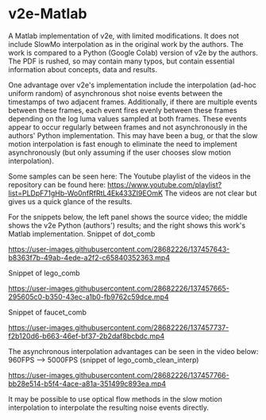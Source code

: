 # v2e-Matlab
A Matlab implementation of v2e, with limited modifications. It does not include SlowMo interpolation as in the original work by the authors. The work is compared to a Python (Google Colab) version of v2e by the authors.
The PDF is rushed, so may contain many typos, but contain essential information about concepts, data and results.

One advantage over v2e's implementation include the interpolation (ad-hoc uniform random) of asynchronous shot noise events between the timestamps of two adjacent frames.
Additionally, if there are multiple events between these frames, each event fires evenly between these frames depending on the log luma values sampled at both frames.
These events appear to occur regularly between frames and not asynchronously in the authors' Python implementation. This may have been a bug, or that the slow motion interpolation is fast enough to eliminate the need to implement asynchronously (but only assuming if the user chooses slow motion interpolation).

Some samples can be seen here:
The Youtube playlist of the videos in the repository can be found here: https://www.youtube.com/playlist?list=PLDpF71gHb-Wo0nfRfRtL4Ek433ZI9EOmK
The videos are not clear but gives us a quick glance of the results.

For the snippets below, the left panel shows the source video; the middle shows the v2e Python (authors') results; and the right shows this work's Matlab implementation.
Snippet of dot_comb


https://user-images.githubusercontent.com/28682226/137457643-b8363f7b-49ab-4ede-a2f2-c65840352363.mp4


Snippet of lego_comb


https://user-images.githubusercontent.com/28682226/137457665-295605c0-b350-43ec-a1b0-fb9762c59dce.mp4


Snippet of faucet_comb


https://user-images.githubusercontent.com/28682226/137457737-f2b120d6-b663-46ef-bf37-2b2daf8bcbdc.mp4


The asynchronous interpolation advantages can be seen in the video below:
960FPS --> 5000FPS (snippet of lego_comb_clean_interp)


https://user-images.githubusercontent.com/28682226/137457766-bb28e514-b5f4-4ace-a81a-351499c893ea.mp4


It may be possible to use optical flow methods in the slow motion interpolation to interpolate the resulting noise events directly.
